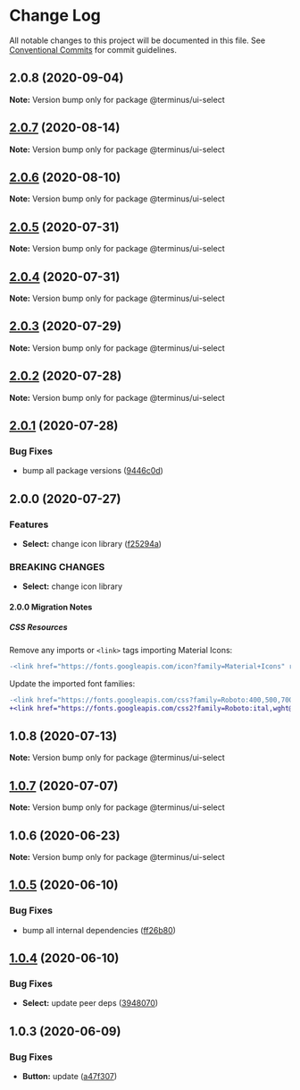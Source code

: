# Change Log

All notable changes to this project will be documented in this file.
See [Conventional Commits](https://conventionalcommits.org) for commit guidelines.

## 2.0.8 (2020-09-04)

**Note:** Version bump only for package @terminus/ui-select





## [2.0.7](https://github.com/GetTerminus/terminus-oss/compare/@terminus/ui-select@2.0.6...@terminus/ui-select@2.0.7) (2020-08-14)

**Note:** Version bump only for package @terminus/ui-select

## [2.0.6](https://github.com/GetTerminus/terminus-oss/compare/@terminus/ui-select@2.0.5...@terminus/ui-select@2.0.6) (2020-08-10)

**Note:** Version bump only for package @terminus/ui-select

## [2.0.5](https://github.com/GetTerminus/terminus-oss/compare/@terminus/ui-select@2.0.4...@terminus/ui-select@2.0.5) (2020-07-31)

**Note:** Version bump only for package @terminus/ui-select

## [2.0.4](https://github.com/GetTerminus/terminus-oss/compare/@terminus/ui-select@2.0.3...@terminus/ui-select@2.0.4) (2020-07-31)

**Note:** Version bump only for package @terminus/ui-select

## [2.0.3](https://github.com/GetTerminus/terminus-oss/compare/@terminus/ui-select@2.0.2...@terminus/ui-select@2.0.3) (2020-07-29)

**Note:** Version bump only for package @terminus/ui-select

## [2.0.2](https://github.com/GetTerminus/terminus-oss/compare/@terminus/ui-select@2.0.1...@terminus/ui-select@2.0.2) (2020-07-28)

**Note:** Version bump only for package @terminus/ui-select

## [2.0.1](https://github.com/GetTerminus/terminus-oss/compare/@terminus/ui-select@2.0.0...@terminus/ui-select@2.0.1) (2020-07-28)

### Bug Fixes

* bump all package versions ([9446c0d](https://github.com/GetTerminus/terminus-oss/commit/9446c0d5cde3bd693cfba7cabbfd2db443a47b00))

## 2.0.0 (2020-07-27)

### Features

* **Select:** change icon library ([f25294a](https://github.com/GetTerminus/terminus-oss/commit/f25294a05724c423fe14a470db5ac6aea4e377ec))

### BREAKING CHANGES

* **Select:** change icon library

#### 2.0.0 Migration Notes

##### CSS Resources

Remove any imports or `<link>` tags importing Material Icons:

```diff
-<link href="https://fonts.googleapis.com/icon?family=Material+Icons" rel="stylesheet">
```

Update the imported font families:

```diff
-<link href="https://fonts.googleapis.com/css?family=Roboto:400,500,700" rel="stylesheet">
+<link href="https://fonts.googleapis.com/css2?family=Roboto:ital,wght@0,400;0,500;0,700;1,400&display=swap" rel="stylesheet">
```

## 1.0.8 (2020-07-13)

**Note:** Version bump only for package @terminus/ui-select

## [1.0.7](https://github.com/GetTerminus/terminus-oss/compare/@terminus/ui-select@1.0.6...@terminus/ui-select@1.0.7) (2020-07-07)

**Note:** Version bump only for package @terminus/ui-select

## 1.0.6 (2020-06-23)

**Note:** Version bump only for package @terminus/ui-select

## [1.0.5](https://github.com/GetTerminus/terminus-oss/compare/@terminus/ui-select@1.0.4...@terminus/ui-select@1.0.5) (2020-06-10)

### Bug Fixes

* bump all internal dependencies ([ff26b80](https://github.com/GetTerminus/terminus-oss/commit/ff26b806bb599401f006996be5b567a378e68ef3))

## [1.0.4](https://github.com/GetTerminus/terminus-oss/compare/@terminus/ui-select@1.0.3...@terminus/ui-select@1.0.4) (2020-06-10)

### Bug Fixes

* **Select:** update peer deps ([3948070](https://github.com/GetTerminus/terminus-oss/commit/3948070989065b20564587e77bf05b2370cd34b3))

## 1.0.3 (2020-06-09)

### Bug Fixes

* **Button:** update ([a47f307](https://github.com/GetTerminus/terminus-oss/commit/a47f30757b9216d6ee76788c117e76eacf5289e5))
